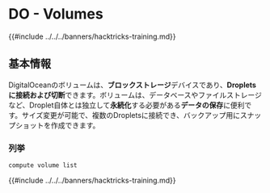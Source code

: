 # DO - Volumes

{{#include ../../../banners/hacktricks-training.md}}

## 基本情報

DigitalOceanのボリュームは、**ブロックストレージ**デバイスであり、**Dropletsに接続および切断**できます。ボリュームは、データベースやファイルストレージなど、Droplet自体とは独立して**永続化**する必要がある**データの保存**に便利です。サイズ変更が可能で、複数のDropletsに接続でき、バックアップ用にスナップショットを作成できます。

### 列挙
```
compute volume list
```
{{#include ../../../banners/hacktricks-training.md}}
